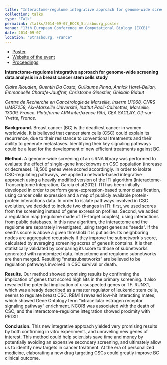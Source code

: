 ```yaml
---
title: "Interactome-regulome integrative approach for genome-wide screening data analysis in a breast cancer stem cells study"
collection: talks
type: "Talk"
permalink: /talks/2014-09-07_ECCB_Strasbourg_poster
venue: "13th European Conference on Computational Biology (ECCB)"
date: 2014-09-07
location: "Strasbourg, France"
---
```


 * [Poster](http://rioualen.github.io/files/2014-09-07_ECCB_Strasbourg_poster.pdf)
 * [Website of the event](https://www.ebi.ac.uk/eccb/2014/eccb14.loria.fr/home.html)
 * [Proceedings](https://www.ncbi.nlm.nih.gov/pmc/articles/PMC4147932/)

**Interactome-regulome integrative approach for genome-wide screening data analysis in a breast cancer stem cells study**

*Claire Rioualen,  Quentin Da Costa, Guillaume Pinna,  Annick Harel-Bellan,  Emmanuelle Charafe-Jauffret, Christophe Ginestier, Ghislain Bidaut*

*Centre de Recherche en Cancérologie de Marseille, Inserm U1068, CNRS UMR7258, Aix-Marseille Université, Institut Paoli-Calmettes, Marseille, 13009, France.*
*Plateforme ARN interference PArI, CEA SACLAY, Gif-sur-Yvette, France.*

**Background.** Breast cancer (BC) is the deadliest cancer in women worldwide. It is believed that cancer stem cells (CSC) could explain its recurrence, due to their resistance to conventional treatments and their ability to generate metastases. Identifying their key signaling pathways could be a lead for the development of new efficient treatments against BC.

**Method.** A genome-wide screening of an siRNA library was performed to evaluate the effect of single-gene knockdowns on CSC population (increase or decrease). 18,500 genes were scored accordingly.
In order to isolate CSC-regulating pathways, we applied a network-based integrative approach using a heavily modified version of the ITI algorithm (Interactome-Transcriptome Integration, Garcia et al 2012). ITI has been initially developed in order to perform gene-expression-based tumor classification, using cancer cells expression and a map of publicly available protein-protein interactions data.
In order to isolate pathways involved in CSC evolution, we decided to include two changes in ITI: first, we used scores from the screening instead of gene expression profiles. Second, we added a regulation map (regulome made of TF-target couples), using interactions from public databases. 
In this new algorithm, the interactome and the regulome are separately investigated, using target genes as “seeds”. If the seed's score is above a given threshold it is put aside. Its neighboring nodes are aggregated recursively if they improve the subnetwork's score, calculated by averaging screening scores of genes it contains. It is then statistically validated by comparing its score to those of subnetworks generated with randomized data. Interactome and regulome subnetworks are then merged. Resulting “metasubnetworks” are believed to be regulation pathways involved in CSC survival or death.

**Results.** Our method showed promising results by confirming the implication of genes that scored high hits in the primary screening. It also revealed the potential implication of unsuspected genes or TF. RUNX1, which was already described as a master regulator of leukemic stem cells, seems to regulate breast CSC. RBM14 revealed low-hit interacting mates, which showed Gene Ontology term “intracellular estrogen receptor signaling pathway” enrichment. NCOR1 was associated with the death of CSC, and the interactome-regulome integration showed proximity with PRDX1.

**Conclusion.** This new integrative approach yielded very promising results by both confirming in vitro experiments, and unraveling new genes of interest. This method could help scientists save time and money by potentially avoiding an expensive secondary screening, and ultimately allow us to identify new targets in cancer treatment. At the era of personalized medicine, elaborating a new drug targeting CSCs could greatly improve BC clinical outcome.



